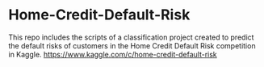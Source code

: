# Home-Credit-Default-Risk
This repo includes the scripts of a classification project created to predict the default risks of customers in the Home Credit Default Risk competition in Kaggle. https://www.kaggle.com/c/home-credit-default-risk

